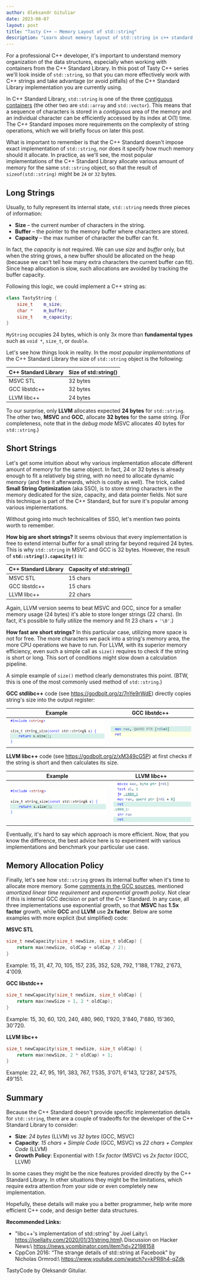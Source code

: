 ```yaml
---
author: Oleksandr Gituliar
date: 2023-08-07
layout: post
title: "Tasty C++ – Memory Layout of std::string"
description: "Learn about memory layout of std::string in c++ standard libraries: MSVC STL, libstdc++, libc++."
---
```


For a professional C++ developer, it's important to understand memory organization of the data
structures, especially when working with containers from the C++ Standard Library. In this post of
Tasty C++ series we'll look inside of `std::string`, so that you can more effectively work with C++
strings and take advantage (or avoid pitfalls) of the C++ Standard Library implementation you are
currently using.

In C++ Standard Library, `std::string` is one of the three [contiguous
containers](https://en.cppreference.com/w/cpp/named_req/ContiguousContainer) (the other two are
`std::array` and `std::vector`). This means that a sequence of characters is stored in a
_contiguous_ area of the memory and an individual character can be efficiently accessed by its index
at O(1) time. The C++ Standard imposes more requirements on the complexity of string operations,
which we will briefly focus on later this post.

What is important to remember is that the C++ Standard doesn't impose exact implementation of
`std::string`, nor does it specify how much memory should it allocate. In practice, as we'll see,
the most popular implementations of the C++ Standard Library allocate various amount of memory for
the same `std::string` object, so that the result of `sizeof(std::string)` might be `24` or `32`
bytes.

## Long Strings

Usually, to fully represent its internal state, `std::string` needs three pieces of information:

- **Size** – the current number of characters in the string.
- **Buffer** – the pointer to the memory buffer where characters are stored.
- **Capacity** – the max number of character the buffer can fit.

In fact, the _capacity_ is not required. We can use _size_ and _buffer_ only, but when the string
grows, a new buffer should be allocated on the heap (because we can't tell how many extra characters
the current buffer can fit). Since heap allocation is slow, such allocations are avoided by tracking
the buffer capacity.

Following this logic, we could implement a C++ string as:

```cpp
class TastyString {
    size_t    m_size;
    char *    m_buffer;
    size_t    m_capacity;
}
```

`MyString` occupies 24 bytes, which is only 3x more than **fundamental types** such as `void *`,
`size_t`, or `double`.

Let's see how things look in reality. In the _most popular implementations_ of the C++ Standard
Library the size of `std::string` object is the following:

| C++ Standard Library | Size of std::string() |
| -------------------- | --------------------- |
| MSVC STL             | 32 bytes              |
| GCC libstdc++        | 32 bytes              |
| LLVM libc++          | 24 bytes              |

To our surprise, only **LLVM** allocates expected **24 bytes** for `std::string`. The other two,
**MSVC** and **GCC**, allocate **32 bytes** for the same string. (For completeness, note that in the
_debug mode_ MSVC allocates 40 bytes for `std::string`.)

## Short Strings

Let's get some intuition about why various implementation allocate different amount of memory for
the same object. In fact, 24 or 32 bytes is already enough to fit a relatively big string, with no
need to allocate dynamic memory (and free it afterwards, which is costly as well). The trick, called
**Small String Optimization** (aka SSO), is to store string characters in the memory dedicated for
the size, capacity, and data pointer fields. Not sure this technique is part of the C++ Standard,
but for sure it's popular among various implementations.

Without going into much technicalities of SSO, let's mention two points worth to remember.

**How big are short strings?** It seems obvious that every implementation is free to extend
internal buffer for a small string far beyond required 24 bytes. This is why `std::string` in
MSVC and GCC is 32 bytes. However, the result of **`std::string().capacity()`** is:

| C++ Standard Library | Capacity of std::string() |
| -------------------- | ------------------------- |
| MSVC STL             | 15 chars                  |
| GCC libstdc++        | 15 chars                  |
| LLVM libc++          | 22 chars                  |

Again, LLVM version seems to beat MSVC and GCC, since for a smaller memory usage (24 bytes) it's
able to store longer strings (22 chars). (In fact, it's possible to fully utilize the memory and
fit 23 chars + `'\0'`.)

**How fast are short strings?** In this particular case, utilizing more space is not for
free. The more characters we pack into a string's memory area, the more CPU operations we have to
run. For LLVM, with its superior memory efficiency, even such a simple call as `size()` requires
to check if the string is short or long. This sort of conditions might slow down a calculation
pipeline.

A simple example of `size()` method clearly demonstrates this point. (BTW, this is one of
the most commonly used method of `std::string`.)

**GCC stdlibc++** code (see https://godbolt.org/z/7nYe9rWdE) directly copies string's size into
the output register:

| Example                                                  | GCC libstdc++                                                 |
| -------------------------------------------------------- | ------------------------------------------------------------- |
| ![string size C++ code](/static/img/string-size-src.png) | ![string size GCC assembler](/static/img/string-size-gcc.png) |

**LLVM libc++** code (see https://godbolt.org/z/xM349cG5P) at first checks if the string is short
and then calculates its size.

| Example                                                  | LLVM libc++                                                     |
| -------------------------------------------------------- | --------------------------------------------------------------- |
| ![string size C++ code](/static/img/string-size-src.png) | ![string size LLVM assembler](/static/img/string-size-llvm.png) |

Eventually, it's hard to say which approach is more efficient. Now, that you know the difference,
the best advice here is to experiment with various implementations and benchmark your particular use
case.

## Memory Allocation Policy

Finally, let's see how `std::string` grows its internal buffer when it's time to allocate more
memory. Some [comments in the GCC
sources](https://github.com/gcc-mirror/gcc/blob/master/libstdc%2B%2B-v3/include/bits/basic_string.tcc#L142),
mentioned _amortized linear time requirement_ and _exponential growth policy_. Not clear if this is
internal GCC decision or part of the C++ Standard. In any case, all three implementations use
exponential growth, so that **MSVC** has **1.5x factor** growth, while **GCC** and **LLVM** use **2x
factor**. Below are some examples with more explicit (but simplified) code:

**MSVC STL**

```cpp
size_t newCapacity(size_t newSize, size_t oldCap) {
    return max(newSize, oldCap + oldCap / 2);
}
```

Example: 15, 31, 47, 70, 105, 157, 235, 352, 528, 792, 1'188, 1'782, 2'673, 4'009.

**GCC libstdc++**

```cpp
size_t newCapacity(size_t newSize, size_t oldCap) {
    return max(newSize + 1, 2 * oldCap);
}
```

Example: 15, 30, 60, 120, 240, 480, 960, 1'920, 3'840, 7'680, 15'360, 30'720.

**LLVM libc++**

```cpp
size_t newCapacity(size_t newSize, size_t oldCap) {
    return max(newSize, 2 * oldCap) + 1;
}
```

Example: 22, 47, 95, 191, 383, 767, 1'535, 3'071, 6'143, 12'287, 24'575, 49'151.

## Summary

Because the C++ Standard doesn't provide specific implementation details for `std::string`, there
are a couple of tradeoffs for the developer of the C++ Standard Library to consider:

- **Size**: _24 bytes_ (LLVM) vs _32 bytes_ (GCC, MSVC)
- **Capacity**: _15 chars + Simple Code_ (GCC, MSVC) vs _22 chars + Complex Code_ (LLVM)
- **Growth Policy**: Exponential with _1.5x factor_ (MSVC) vs _2x factor_ (GCC, LLVM)

In some cases they might be the nice features provided directly by the C++ Standard Library. In
other situations they might be the limitations, which require extra attention from your side or even
completely new implementation.

Hopefully, these details will make you a better programmer, help write more efficient C++ code, and
design better data structures.

**Recommended Links:**

- "libc++'s implementation of std::string" by Joel Laity:\\
  <https://joellaity.com/2020/01/31/string.html>\\
  Discussion on Hacker News:\\
  <https://news.ycombinator.com/item?id=22198158>
- CppCon 2016: “The strange details of std::string at Facebook" by Nicholas Ormrod:\\
  <https://www.youtube.com/watch?v=kPR8h4-qZdk>

TastyCode by Oleksandr Gituliar.
